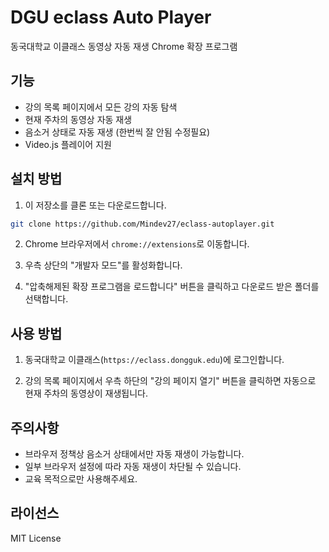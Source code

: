 # DGU eclass Auto Player

동국대학교 이클래스 동영상 자동 재생 Chrome 확장 프로그램

## 기능

- 강의 목록 페이지에서 모든 강의 자동 탐색
- 현재 주차의 동영상 자동 재생
- 음소거 상태로 자동 재생 (한번씩 잘 안됨 수정필요)
- Video.js 플레이어 지원

## 설치 방법

1. 이 저장소를 클론 또는 다운로드합니다.
```bash
git clone https://github.com/Mindev27/eclass-autoplayer.git
```

2. Chrome 브라우저에서 `chrome://extensions`로 이동합니다.

3. 우측 상단의 "개발자 모드"를 활성화합니다.

4. "압축해제된 확장 프로그램을 로드합니다" 버튼을 클릭하고 다운로드 받은 폴더를 선택합니다.

## 사용 방법

1. 동국대학교 이클래스(`https://eclass.dongguk.edu`)에 로그인합니다.

2. 강의 목록 페이지에서 우측 하단의 "강의 페이지 열기" 버튼을 클릭하면 자동으로 현재 주차의 동영상이 재생됩니다.

## 주의사항

- 브라우저 정책상 음소거 상태에서만 자동 재생이 가능합니다.
- 일부 브라우저 설정에 따라 자동 재생이 차단될 수 있습니다.
- 교육 목적으로만 사용해주세요.

## 라이선스

MIT License 
